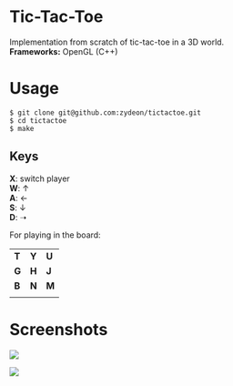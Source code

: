 Tic-Tac-Toe
=====================

Implementation from scratch of tic-tac-toe in a 3D world.  
__Frameworks:__ OpenGL (C++)

# Usage
```
$ git clone git@github.com:zydeon/tictactoe.git
$ cd tictactoe
$ make
```

## Keys

__X__: switch player  
__W__: ↑  
__A__: ←  
__S__: ↓  
__D__: ➝  

For playing in the board:

|   |   |   |
----|---|----
| __T__ | __Y__ | __U__ |
| __G__ | __H__ | __J__ |
| __B__ | __N__ | __M__ |
|   |   |   |

# Screenshots

![](/screenshots/1.jpg)

![](/screenshots/2.jpg)